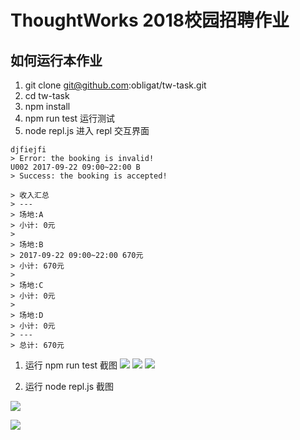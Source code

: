 # ThoughtWorks 2018校园招聘作业

如何运行本作业
---

1. git clone git@github.com:obligat/tw-task.git
2. cd tw-task
3. npm install
4. npm run test 运行测试
5. node repl.js 进入 repl 交互界面 


```angular2html
djfiejfi
> Error: the booking is invalid!
U002 2017-09-22 09:00~22:00 B
> Success: the booking is accepted!

> 收入汇总
> ---
> 场地:A
> 小计: 0元
>
> 场地:B
> 2017-09-22 09:00~22:00 670元
> 小计: 670元
>
> 场地:C
> 小计: 0元
>
> 场地:D
> 小计: 0元
> ---
> 总计: 670元

```

1. 运行 npm run test 截图
![](http://upload-images.jianshu.io/upload_images/2793567-2149b70af1f6afed.png?imageMogr2/auto-orient/strip%7CimageView2/2/w/1240)
![](http://upload-images.jianshu.io/upload_images/2793567-8bcdbf78d75aec11.png?imageMogr2/auto-orient/strip%7CimageView2/2/w/1240)
![](http://upload-images.jianshu.io/upload_images/2793567-90bc67815648741e.png?imageMogr2/auto-orient/strip%7CimageView2/2/w/1240)

2. 运行 node repl.js 截图

![](http://upload-images.jianshu.io/upload_images/2793567-f8556ce50ed5df40.png?imageMogr2/auto-orient/strip%7CimageView2/2/w/1240)

![](http://upload-images.jianshu.io/upload_images/2793567-2ffc67c9a0a3ebf9.png?imageMogr2/auto-orient/strip%7CimageView2/2/w/1240)

